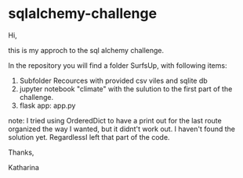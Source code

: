 # sqlalchemy-challenge

Hi,

this is my approch to the sql alchemy challenge.

In the repository you will find a folder SurfsUp, with following items:
1. Subfolder Recources with provided csv viles and sqlite db
2. jupyter notebook "climate" with the sulution to the first part of the challenge.
3. flask app: app.py


note: I tried using OrderedDict to have a print out for the last route organized the way I wanted, but it didnt't work out.
I haven't found the solution yet. RegardlessI left that part of the code.

Thanks,

Katharina
